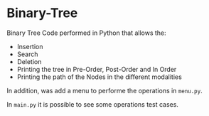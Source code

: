 # Binary-Tree

Binary Tree Code performed in Python that allows the:
- Insertion
- Search
- Deletion
- Printing the tree in Pre-Order, Post-Order and In Order
- Printing the path of the Nodes in the different modalities

In addition, was add a menu to performe the operations in `menu.py`.

In `main.py` it is possible to see some operations test cases.
